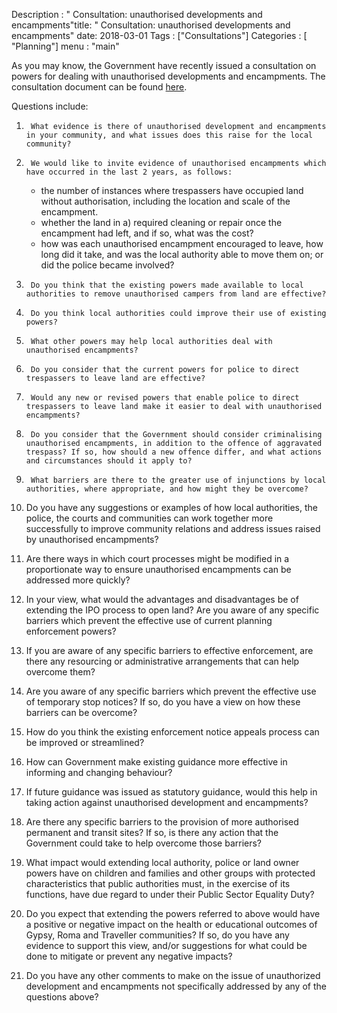 Description : " Consultation: unauthorised developments and encampments"title: " Consultation: unauthorised developments and encampments"
date: 2018-03-01
Tags : ["Consultations"]
Categories : [ "Planning"]
menu : "main"

As you may know, the Government have recently issued a consultation on powers for dealing with unauthorised developments and encampments. The consultation document can be found [here]( https://assets.publishing.service.gov.uk/government/uploads/system/uploads/attachment_data/file/697354/Consultation_-_unauthorised_encampments.pdf).

Questions include:
1.      What evidence is there of unauthorised development and encampments in your community, and what issues does this raise for the local community?

2.      We would like to invite evidence of unauthorised encampments which have occurred in the last 2 years, as follows:
    * the number of instances where trespassers have occupied land without authorisation, including the location and scale of the encampment.
    * whether the land in a) required cleaning or repair once the encampment had left, and if so, what was the cost?
    * how was each unauthorised encampment encouraged to leave, how long did it take, and was the local authority able to move them on; or did the police became involved?
3.      Do you think that the existing powers made available to local authorities to remove unauthorised campers from land are effective?

4.      Do you think local authorities could improve their use of existing powers?

5.      What other powers may help local authorities deal with unauthorised encampments?

6.      Do you consider that the current powers for police to direct trespassers to leave land are effective?

7.      Would any new or revised powers that enable police to direct trespassers to leave land make it easier to deal with unauthorised encampments?

8.      Do you consider that the Government should consider criminalising unauthorised encampments, in addition to the offence of aggravated trespass? If so, how should a new offence differ, and what actions and circumstances should it apply to?

9.      What barriers are there to the greater use of injunctions by local authorities, where appropriate, and how might they be overcome?

10.  Do you have any suggestions or examples of how local authorities, the police, the courts and communities can work together more successfully to improve community relations and address issues raised by unauthorised encampments?

11.  Are there ways in which court processes might be modified in a proportionate way to ensure unauthorised encampments can be addressed more quickly?

12.  In your view, what would the advantages and disadvantages be of extending the IPO process to open land? Are you aware of any specific barriers which prevent the effective use of current planning enforcement powers?

13.  If you are aware of any specific barriers to effective enforcement, are there any resourcing or administrative arrangements that can help overcome them?

14.  Are you aware of any specific barriers which prevent the effective use of temporary stop notices? If so, do you have a view on how these barriers can be overcome?

15.  How do you think the existing enforcement notice appeals process can be improved or streamlined?

16.  How can Government make existing guidance more effective in informing and changing behaviour?

17.  If future guidance was issued as statutory guidance, would this help in taking action against unauthorised development and encampments?

18.  Are there any specific barriers to the provision of more authorised permanent and transit sites? If so, is there any action that the Government could take to help overcome those barriers?

19.  What impact would extending local authority, police or land owner powers have on children and families and other groups with protected characteristics that public authorities must, in the exercise of its functions, have due regard to under their Public Sector Equality Duty?

20.  Do you expect that extending the powers referred to above would have a positive or negative impact on the health or educational outcomes of Gypsy, Roma and Traveller communities? If so, do you have any evidence to support this view, and/or suggestions for what could be done to mitigate or prevent any negative impacts?

21.  Do you have any other comments to make on the issue of unauthorized development and encampments not specifically addressed by any of the questions above?
